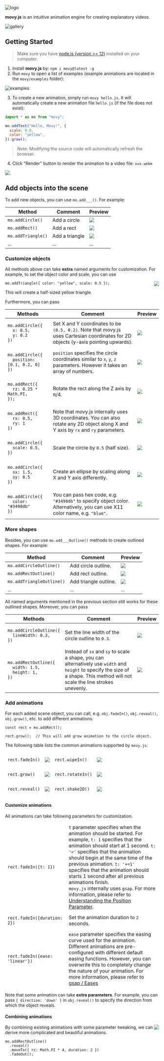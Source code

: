 ![logo](img/logo.png)

**movy.js** is an intuitive animation engine for creating explanatory videos.

![gallery](img/gallery.png)

## Getting Started

> Make sure you have [node.js (version >= 12)](https://nodejs.org/en/download/) installed on your computer.

1. Install **movy.js** by: `npm i movy@latest -g`
2. Run `movy` to open a list of examples (example animations are located in the `movy/examples` folder):

![examples](img/examples.png)

3. To create a new animation, simply run `movy hello.js`. It will automatically create a new animation file `hello.js` (if the file does not exist):

```js
import * as mo from "movy";

mo.addText("Hello, Movy!", {
  scale: 0.8,
  color: "yellow",
}).grow();
```

> Note: Modifying the source code will automatically refresh the browser.

4. Click "Render" button to render the animation to a video file: `xxx.webm`

![](img/click-render-button.png)

## Add objects into the scene

To add new objects, you can use `mo.add___()`. For example:

| Method             | Comment        | Preview                   |
| ------------------ | -------------- | ------------------------- |
| `mo.addCircle()`   | Add a circle   | ![](img/add-circle.png)   |
| `mo.addRect()`     | Add a rect     | ![](img/add-rect.png)     |
| `mo.addTriangle()` | Add a triangle | ![](img/add-triangle.png) |
| ...                | ...            | ...                       |

### Customize objects

All methods above can take **extra** named arguments for customization. For example, to set the object color and scale, you can use

<img align=
"right" src="img/add-yellow-triangle.png" />

```
mo.addTriangle({ color: "yellow", scale: 0.5 });
```

This will create a half-sized yellow triangle.

Furthermore, you can pass

<table>
<thead>
<tr>
<th>Methods</th>
<th>Comment</th>
<th>Preview</th>
</tr>
</thead>
<tbody>

<tr>
<td><pre><code>mo.addCircle({
  x: 0.5, 
  y: 0.2
})</code></pre></td>
<td>Set X and Y coordinates to be <code>(0.5, 0.2)</code>. Note that movy.js uses Cartesian coordinates for 2D objects (y-axis pointing upwards).</td>
<td><img src="img/set-pos.png"></td>
</tr>

<tr>
<td><pre><code>mo.addCircle({ 
  position: [0.1, 0.2, 0] 
})</code></pre></td>
<td><code>position</code> specifies the circle coordinates similar to <code>x</code>, <code>y</code>, <code>z</code> parameters. However it takes an array of numbers.</td>
<td><img src="img/set-pos.png"></td>
</tr>

<tr>
<td><pre><code>mo.addRect({
  rz: 0.25 * Math.PI,
});</code></pre></td>
<td>Rotate the rect along the Z axis by π/4.</td>
<td><img src="img/rotated-rect.png"></td>
</tr>

<tr>
<td><pre><code>mo.addRect({
  rx: 0.5,
  ry: 1
})</code></pre></td>
<td>Note that movy.js internally uses 3D coordinates. You can also rotate any 2D object along X and Y axis by <code>rx</code> and <code>ry</code> parameters.</td>
<td><img src="img/rotated-rect-2.png"></td>
</tr>

<tr>
<td><pre><code>mo.addCircle({
  scale: 0.5,
})</code></pre></td>
<td>Scale the circle by <code>0.5</code> (half size).</td>
<td><img src="img/half-size-circle.png"></td>
</tr>

<tr>
<td><pre><code>mo.addCircle({
  sx: 1.5,
  sy: 0.5
})</code></pre></td>
<td>Create an ellipse by scaling along X and Y axis differently.</td>
<td><img src="img/ellipse.png"></td>
</tr>

<tr>
<td><pre><code>mo.addCircle({
  color: "#3498db"
})</code></pre></td>
<td>You can pass hex code, e.g. <code>"#3498db"</code> to specify object color. Alternatively, you can use X11 color name, e.g. <code>"blue"</code>.</td>
<td><img src="img/blue-circle.png"></td>
</tr>

</tbody>
</table>

### More shapes

Besides, you can use `mo.add___Outline()` methods to create outlined shapes. For example:

| Method                    | Comment               | Preview                       |
| ------------------------- | --------------------- | ----------------------------- |
| `mo.addCircleOutline()`   | Add circle outline.   | ![](img/circle-outline.png)   |
| `mo.addRectOutline()`     | Add rect outline.     | ![](img/rect-outline.png)     |
| `mo.addTriangleOutline()` | Add triangle outline. | ![](img/triangle-outline.png) |
| ...                       | ...                   | ...                           |

All named arguments mentioned in the previous section still works for these outlined shapes. Moreover, you can pass

<table>
<thead>
<tr>
<th>Methods</th>
<th>Comment</th>
<th>Preview</th>
</tr>
</thead>
<tbody>

<tr>
<td><pre><code>mo.addCircleOutline({
  lineWidth: 0.3,
})</code></pre></td>
<td>Set the line width of the circle outline to <code>0.3</code>.</td>
<td><img src="img/set-circle-line-width.png"></td>
</tr>

<tr>
<td><pre><code>mo.addRectOutline({
  width: 1.5,
  height: 1,
})</code></pre></td>
<td>Instead of <code>sx</code> and <code>sy</code> to scale a shape, you can alternatively use <code>width</code> and <code>height</code> to specify the size of a shape. This method will not scale the line strokes unevenly.</td>
<td><img src="img/set-rect-width.png"></td>
</tr>

</tbody>
</table>

### Add animations

For each added scene object, you can call, e.g. `obj.fadeIn()`, `obj.reveal()`, `obj.grow()`, etc. to add different animations.

```
const rect = mo.addRect();

rect.grow();  // This will add grow animation to the circle object.
```

The following table lists the common animations supported by `movy.js`.

<table>
<thead>

<tr>
<td><pre><code>rect.fadeIn()</code></pre></td>
<td><img src="img/fade-in.gif"></td>
<td><pre><code>rect.wipeIn()</code></pre></td>
<td><img src="img/wipe-in.gif"></td>
</tr>

<tr>
<td><pre><code>rect.grow()</code></pre></td>
<td><img src="img/grow.gif"></td>
<td><pre><code>rect.rotateIn()</code></pre></td>
<td><img src="img/rotate-in.gif"></td>
</tr>

<tr>
<td><pre><code>rect.reveal()</code></pre></td>
<td><img src="img/reveal.gif"></td>
<td><pre><code>rect.shake2D()</code></pre></td>
<td><img src="img/shake-2d.gif"></td>
</tr>

</tbody>
</table>

#### Customize animations

All animations can take following parameters for customization.

<table>
<thead>
<tr>
<td><pre><code>rect.fadeIn({t: 1})</code></pre></td>
<td><code>t</code> parameter specifies when the animation should be started. For example, <code>t: 1</code> specifies that the animation should start at 1 second. <code>t: '<'</code> specifies that the animation should begin at the same time of the previous animation. <code>t: '+=1'</code> specifies that the animation should starts 1 second after all previous animations finish. <br/><code>movy.js</code> internally uses <code>gsap</code>. For more information, please refer to <a href="https://greensock.com/position-parameter/">Understanding the Position Parameter</a>.</td>
</tr>
<tr>
<td><pre><code>rect.fadeIn({duration: 2})</code></pre></td>
<td>Set the animation duration to <code>2</code> seconds.</td>
</tr>
<tr>
<td><pre><code>rect.fadeIn({ease: 'linear'})</code></pre></td>
<td><code>ease</code> parameter specifies the easing curve used for the animation. Different animations are pre-configured with different default easing functions. However, you can overwrite this to completely change the nature of your animation. For more information, please refer to <a href="https://greensock.com/docs/v3/Eases">gsap / Eases</a></td>
</tr>
</tbody>
</table>

Note that some animation can take **extra parameters**. For example, you can pass `{ direction: 'down' }` in `obj.reveal()` to specify the direction from which the object reveals.

#### Combining animations

<img align=
"right" src="img/combined-animation.gif" />

By combining existing animations with some parameter tweaking, we can derive more complicated and beautiful animations.

```
mo.addRectOutline()
  .reveal()
  .moveTo({ rz: Math.PI * 4, duration: 2 })
  .fadeOut();
```
